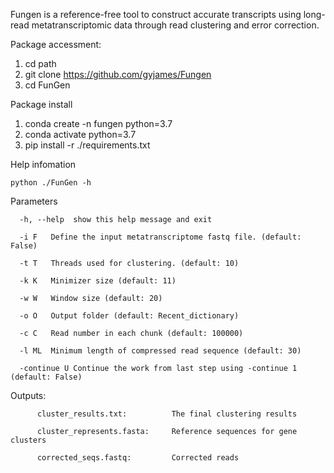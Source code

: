 Fungen is a reference-free tool to construct accurate transcripts using long-read metatranscriptomic data through read clustering and error correction.

Package accessment:

1)	cd path
2)	git clone https://github.com/gyjames/Fungen
3)	cd FunGen

Package install

1)	conda create -n fungen python=3.7
2)	conda activate python=3.7
3)	pip install -r ./requirements.txt

Help infomation

 	python ./FunGen -h

Parameters


	  -h, --help  show this help message and exit 
   
	  -i F   Define the input metatranscriptome fastq file. (default: False)
   
	  -t T   Threads used for clustering. (default: 10)
   
	  -k K   Minimizer size (default: 11)
   
	  -w W   Window size (default: 20)
   
	  -o O   Output folder (default: Recent_dictionary)
   
	  -c C   Read number in each chunk (default: 100000)
   
	  -l ML  Minimum length of compressed read sequence (default: 30)
   
	  -continue U Continue the work from last step using -continue 1 (default: False)
   


Outputs:

          cluster_results.txt:          The final clustering results

          cluster_represents.fasta:     Reference sequences for gene clusters

          corrected_seqs.fastq:         Corrected reads

